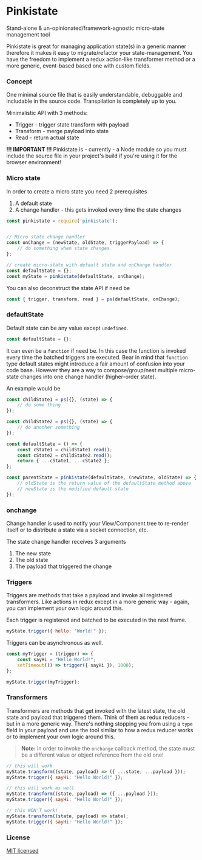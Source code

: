 Pinkistate
==========

Stand-alone & un-opinionated/framework-agnostic micro-state management tool

Pinkistate is great for managing application state(s) in a generic manner therefore it makes it easy to migrate/refactor your state-management.
You have the freedom to implement a redux action-like transformer method or a more generic, event-based based one with custom fields.

### Concept

One minimal source file that is easily understandable, debuggable and includable in the source code.
Transpilation is completely up to you.

Minimalistic API with 3 methods:
- Trigger - trigger state transform with payload
- Transform - merge payload into state
- Read - return actual state

**!!! IMPORTANT !!!** Pinkistate is - currently - a Node module so you must include the source file in your project's build if you're using it for the browser environment!

### Micro state

In order to create a micro state you need 2 prerequisites
1. A default state
1. A change handler - this gets invoked every time the state changes

```js
const pinkistate = require('pinkistate');


// Micro state change handler
const onChange = (newState, oldState, triggerPayload) => {
    // do something when state changes
};

// create micro-state with default state and onChange handler
const defaultState = {};
const myState = pinkistate(defaultState, onChange);
```

You can also deconstruct the state API if need be

```js
const { trigger, transform, read } = ps(defaultState, onChange);
```

### defaultState

Default state can be any value except `undefined`.

```js
const defaultState = {};
```

It can even be a `function` if need be.
In this case the function is invoked every time the batched triggers are executed.
Bear in mind that `function` type default states might introduce a fair amount of confusion into your code base.
However they are a way to compose/group/nest multiple micro-state changes into one change handler (higher-order state).

An example would be

```js
const childState1 = ps({}, (state) => {
    // do some thing
});

const childState2 = ps({}, (state) => {
    // do another something
});

const defaultState = () => {
    const cState1 = childState1.read();
    const cState2 = childState2.read();
    return { ...cState1, ...cState2 };
};

const parentState = pinkistate(defaultState, (newState, oldState) => {
    // oldState is the return value of the defaultState method above
    // newState is the modified default state
});
```

### onchange

Change handler is used to notify your View/Component tree to re-render itself or to distribute a state via a socket connection, etc.

The state change handler receives 3 arguments
1. The new state
1. The old state
1. The payload that triggered the change

### Triggers

Triggers are methods that take a payload and invoke all registered transformers.
Like actions in redux except in a more generic way - again, you can implement your own logic around this.

Each trigger is registered and batched to be executed in the next frame.

```js
myState.trigger({ hello: "World!" });
```

Triggers can be asynchronous as well.

```js
const myTrigger = (trigger) => {
    const sayHi = "Hello World!";
    setTimeout(() => trigger({ sayHi }), 1000);
};

myState.trigger(myTrigger);
```

### Transformers

Transformers are methods that get invoked with the latest state, the old state and payload that triggered them.
Think of them as redux reducers - but in a more generic way.
There's nothing stopping you from using a `type` field in your payload and use the tool similar to how a redux reducer works or to implement your own logic around this.

> **Note:** in order to invoke the `onchange` callback method, the state must be a different value or object reference from the old one!

```js
// this will work
myState.transform((state, payload) => ({ ...state, ...payload }));
myState.trigger({ sayHi: "Hello World!" });

// this will work as well
myState.transform((state, payload) => ({ ...payload }));
myState.trigger({ sayHi: "Hello World!" });

// this WON'T work!
myState.transform((state, payload) => state);
myState.trigger({ sayHi: "Hello World!" });
```

### License
[MIT licensed](./LICENSE)